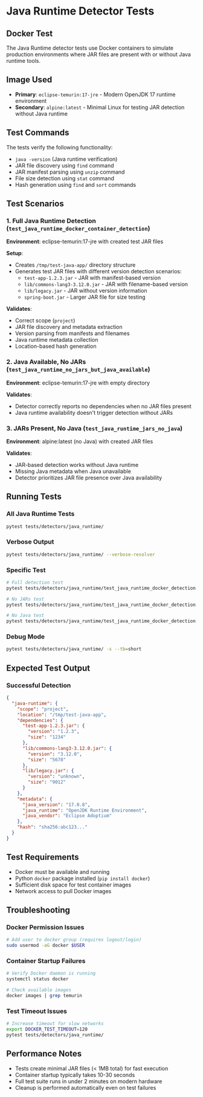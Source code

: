 # Java Runtime Detector Tests

## Docker Test

The Java Runtime detector tests use Docker containers to simulate production environments where JAR files are present with or without Java runtime tools.

## Image Used

- **Primary**: `eclipse-temurin:17-jre` - Modern OpenJDK 17 runtime environment
- **Secondary**: `alpine:latest` - Minimal Linux for testing JAR detection without Java runtime

## Test Commands

The tests verify the following functionality:

- `java -version` (Java runtime verification)
- JAR file discovery using `find` command
- JAR manifest parsing using `unzip` command
- File size detection using `stat` command
- Hash generation using `find` and `sort` commands

## Test Scenarios

### 1. Full Java Runtime Detection (`test_java_runtime_docker_container_detection`)

**Environment**: eclipse-temurin:17-jre with created test JAR files

**Setup**:

- Creates `/tmp/test-java-app/` directory structure
- Generates test JAR files with different version detection scenarios:
  - `test-app-1.2.3.jar` - JAR with manifest-based version
  - `lib/commons-lang3-3.12.0.jar` - JAR with filename-based version
  - `lib/legacy.jar` - JAR without version information
  - `spring-boot.jar` - Larger JAR file for size testing

**Validates**:

- Correct scope (`project`)
- JAR file discovery and metadata extraction
- Version parsing from manifests and filenames
- Java runtime metadata collection
- Location-based hash generation

### 2. Java Available, No JARs (`test_java_runtime_no_jars_but_java_available`)

**Environment**: eclipse-temurin:17-jre with empty directory

**Validates**:

- Detector correctly reports no dependencies when no JAR files present
- Java runtime availability doesn't trigger detection without JARs

### 3. JARs Present, No Java (`test_java_runtime_jars_no_java`)

**Environment**: alpine:latest (no Java) with created JAR files

**Validates**:

- JAR-based detection works without Java runtime
- Missing Java metadata when Java unavailable
- Detector prioritizes JAR file presence over Java availability

## Running Tests

### All Java Runtime Tests

```bash
pytest tests/detectors/java_runtime/
```

### Verbose Output

```bash
pytest tests/detectors/java_runtime/ --verbose-resolver
```

### Specific Test

```bash
# Full detection test
pytest tests/detectors/java_runtime/test_java_runtime_docker_detection.py::TestJavaRuntimeDockerDetection::test_java_runtime_docker_container_detection

# No JARs test
pytest tests/detectors/java_runtime/test_java_runtime_docker_detection.py::TestJavaRuntimeDockerDetection::test_java_runtime_no_jars_but_java_available

# No Java test
pytest tests/detectors/java_runtime/test_java_runtime_docker_detection.py::TestJavaRuntimeDockerDetection::test_java_runtime_jars_no_java
```

### Debug Mode

```bash
pytest tests/detectors/java_runtime/ -s --tb=short
```

## Expected Test Output

### Successful Detection

```json
{
  "java-runtime": {
    "scope": "project",
    "location": "/tmp/test-java-app",
    "dependencies": {
      "test-app-1.2.3.jar": {
        "version": "1.2.3",
        "size": "1234"
      },
      "lib/commons-lang3-3.12.0.jar": {
        "version": "3.12.0",
        "size": "5678"
      },
      "lib/legacy.jar": {
        "version": "unknown",
        "size": "9012"
      }
    },
    "metadata": {
      "java_version": "17.0.8",
      "java_runtime": "OpenJDK Runtime Environment",
      "java_vendor": "Eclipse Adoptium"
    },
    "hash": "sha256:abc123..."
  }
}
```

## Test Requirements

- Docker must be available and running
- Python `docker` package installed (`pip install docker`)
- Sufficient disk space for test container images
- Network access to pull Docker images

## Troubleshooting

### Docker Permission Issues

```bash
# Add user to docker group (requires logout/login)
sudo usermod -aG docker $USER
```

### Container Startup Failures

```bash
# Verify Docker daemon is running
systemctl status docker

# Check available images
docker images | grep temurin
```

### Test Timeout Issues

```bash
# Increase timeout for slow networks
export DOCKER_TEST_TIMEOUT=120
pytest tests/detectors/java_runtime/
```

## Performance Notes

- Tests create minimal JAR files (< 1MB total) for fast execution
- Container startup typically takes 10-30 seconds
- Full test suite runs in under 2 minutes on modern hardware
- Cleanup is performed automatically even on test failures
